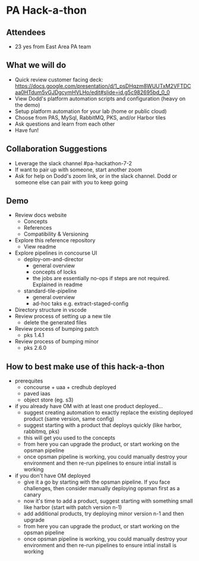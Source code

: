 # PA Hack-a-thon

## Attendees

- 23 yes from East Area PA team

## What we will do

- Quick review customer facing deck: https://docs.google.com/presentation/d/1_psDHqzm8WUUTxM2VFTDCaa0HTdum5vGJDgcymHVLHo/edit#slide=id.g5c982695bd_0_0
- View Dodd's platform automation scripts and configuration (heavy on the demo)
- Setup platform automation for your lab (home or public cloud)
- Choose from PAS, MySql, RabbitMQ, PKS, and/or Harbor tiles
- Ask questions and learn from each other
- Have fun!

## Collaboration Suggestions

- Leverage the slack channel #pa-hackathon-7-2
- If want to pair up with someone, start another zoom
- Ask for help on Dodd's zoom link, or in the slack channel.  Dodd or someone else can pair with you to keep going

## Demo

- Review docs website
  - Concepts
  - References
  - Compatibility & Versioning
- Explore this reference repository
  - View readme
- Explore pipelines in concourse UI
  - deploy-om-and-director
    - general overview
    - concepts of locks
    - the jobs are essentially no-ops if steps are not required.  Explained in readme
  - standard-tile-pipeline
    - general overview
    - ad-hoc taks e.g. extract-staged-config
- Directory structure in vscode
- Review process of setting up a new tile
  - delete the generated files
- Review process of bumping patch
  - pks 1.4.1
- Review process of bumping minor
  - pks 2.6.0

## How to best make use of this hack-a-thon

- prerequites
  - concourse + uaa + credhub deployed
  - paved iaas
  - object store (eg. s3)
- if you already have OM with at least one product deployed...
  - suggest creating automation to exactly replace the existing deployed product (same version, same config)
  - suggest starting with a product that deploys quickly (like harbor, rabbitmq, pks)
  - this will get you used to the concepts
  - from here you can upgrade the product, or start working on the opsman pipeline
  - once opsman pipeline is working, you could manually destroy your environment and then re-run pipelines to ensure intial install is working
- if you don't have OM deployed
  - give it a go by starting with the opsman pipeline.  If you face challenges, then consider manually deploying opsman first as a canary
  - now it's time to add a product, suggest starting with something small like harbor (start with patch version n-1)
  - add additional products, try deploying minor version n-1 and then upgrade
  - from here you can upgrade the product, or start working on the opsman pipeline
  - once opsman pipeline is working, you could manually destroy your environment and then re-run pipelines to ensure intial install is working
